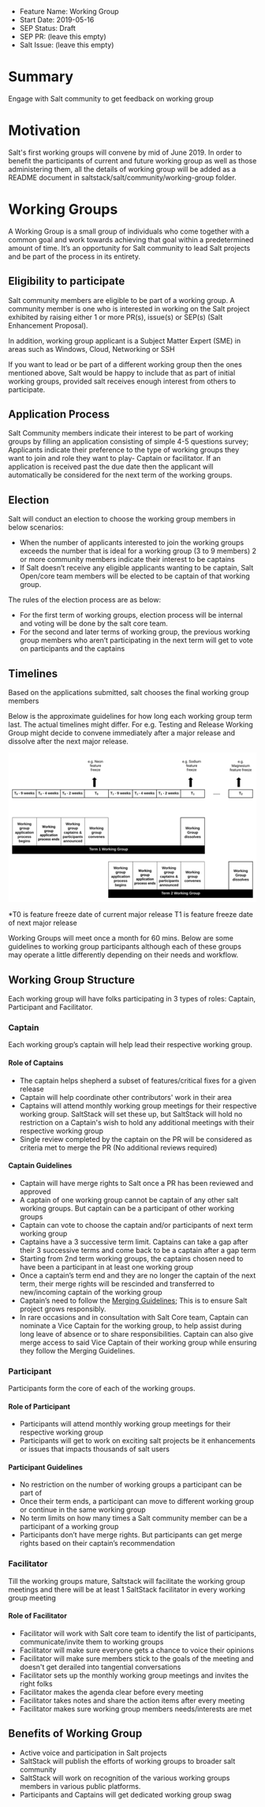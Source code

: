 - Feature Name: Working Group
- Start Date: 2019-05-16
- SEP Status: Draft
- SEP PR: (leave this empty)
- Salt Issue: (leave this empty)

# Summary
[summary]: #summary

Engage with Salt community to get feedback on working group 

# Motivation
[motivation]: #motivation

Salt's first working groups will convene by mid of June 2019. In order to benefit the participants of current and future working group as well as those administering them, all the details of working group will be added as a README document in saltstack/salt/community/working-group folder. 

# Working Groups 

A Working Group is a small group of individuals who come together with a common goal and work towards achieving that goal within a predetermined amount of time. It’s an opportunity for Salt community to lead Salt projects and be part of the process in its entirety. 

## Eligibility to participate 

Salt community members are eligible to be part of a working group. A community member is one who is interested in working on the Salt project exhibited by raising either 1 or more PR(s), issue(s) or SEP(s) (Salt Enhancement Proposal).

In addition, working group applicant is a Subject Matter Expert (SME) in areas such as Windows, Cloud, Networking or SSH 

If you want to lead or be part of a different working group then the ones mentioned above, Salt would be happy to include that as part of initial working groups, provided salt receives enough interest from others to participate. 

## Application Process

Salt Community members indicate their interest to be part of working groups by filling an application consisting of simple 4-5 questions survey; Applicants indicate their preference to the type of working groups they want to join and role they want to play- Captain or facilitator. If an application is received past the due date then the applicant will automatically be considered for the next term of the working groups. 

## Election 

Salt will conduct an election to choose the working group members in below scenarios: 
- When the number of applicants interested to join the working groups exceeds the number that is ideal for a working group (3 to 9 members) 
2 or more community members indicate their interest to be captains 
- If Salt doesn’t receive any eligible applicants wanting to be captain, Salt Open/core team members will be elected to be captain of that working group. 

The rules of the election process are as below:  
- For the first term of working groups, election process will be internal and voting will be done by the salt core team. 
- For the second and later terms of working group, the previous working group members who aren’t participating in the next term will get to vote on participants and the captains

## Timelines 

Based on the applications submitted, salt chooses the final working group members 

Below is the approximate guidelines for how long each working group term last. The actual timelines might differ. For e.g. Testing and Release Working Group might decide to convene immediately after a major release and dissolve after the next major release. 

![Working Group Timelines](./diagrams/Working-group-timelines.svg)



*T0 is feature freeze date of current major release
 T1 is feature freeze date of next major release


Working Groups will meet once a month for 60 mins. Below are some guidelines to working group participants although each of these groups may operate a little differently depending on their needs and workflow.

## Working Group Structure  

Each working group will have folks participating in 3 types of roles: Captain, Participant and Facilitator. 

### Captain

Each working group’s captain will help lead their respective working group. 

#### Role of Captains
- The captain helps shepherd a subset of features/critical fixes for a given release
- Captain will help coordinate other contributors' work in their area
- Captains will attend monthly working group meetings for their respective working group. SaltStack will set these up, but SaltStack will hold no restriction on a Captain's wish to hold any additional meetings with their respective working group
- Single review completed by the captain on the PR will be considered as criteria met to merge the PR (No additional reviews required) 

#### Captain Guidelines

- Captain will have merge rights to Salt once a PR has been reviewed and approved
- A captain of one working group cannot be captain of any other salt working groups. But captain can be a participant of other working groups 
- Captain can vote to choose the captain and/or participants of next term working group
- Captains have a 3 successive term limit. Captains can take a gap after their 3 successive terms and come back to be a captain after a gap term
- Starting from 2nd term working groups, the captains chosen need to have been a participant in at least one working group 
- Once a captain’s term end and they are no longer the captain of the next term, their merge rights will be rescinded and transferred to new/incoming captain of the working group 
- Captain’s need to follow the [Merging Guidelines](https://github.com/saltstack/salt-enhancement-proposals/); This is to ensure Salt project grows responsibly. 
- In rare occasions and in consultation with Salt Core team, Captain can nominate a Vice Captain for the working group, to help assist during long leave of absence or to share responsibilities. Captain can also give merge access to said Vice Captain of their working group while ensuring they follow the Merging Guidelines.

 
### Participant

Participants form the core of each of the working groups. 

#### Role of Participant 
- Participants will attend monthly working group meetings for their respective working group 
- Participants will get to work on exciting salt projects be it enhancements or issues that impacts thousands of salt users

#### Participant Guidelines 
- No restriction on the number of working groups a participant can be part of 
- Once their term ends, a participant can move to different working group or continue in the same working group 
- No term limits on how many times a Salt community member can be a participant of a working group 
- Participants don’t have merge rights. But participants can get merge rights based on their captain’s recommendation 


### Facilitator 

Till the working groups mature, Saltstack will facilitate the working group meetings and there will be at least 1 SaltStack facilitator in every working group meeting

#### Role of Facilitator 
- Facilitator will work with Salt core team to identify the list of participants, communicate/invite them to working groups 
- Facilitator will make sure everyone gets a chance to voice their opinions
- Facilitator will make sure members stick to the goals of the meeting and doesn't get derailed into tangential conversations 
- Facilitator sets up the monthly working group meetings and invites the right folks 
- Facilitator makes the agenda clear before every meeting
- Facilitator takes notes and share the action items after every meeting 
- Facilitator makes sure working group members needs/interests are met 


## Benefits of Working Group 

- Active voice and participation in Salt projects 
- SaltStack will publish the efforts of working groups to broader salt community 
- SaltStack will work on recognition of the various working groups members in various public platforms. 
- Participants and Captains will get dedicated working group swag

